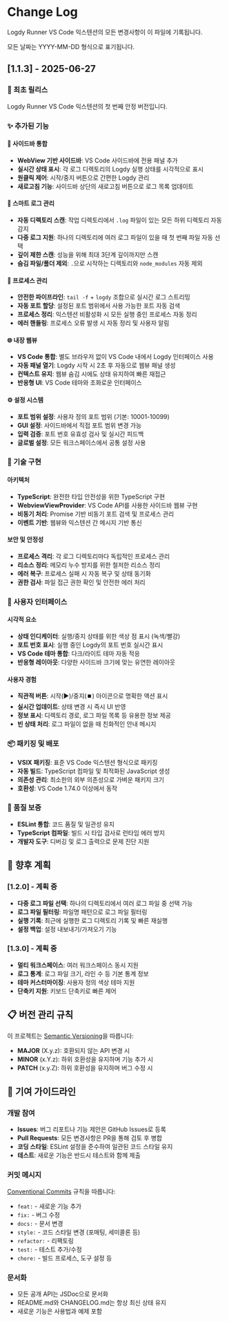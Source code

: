 # Change Log

Logdy Runner VS Code 익스텐션의 모든 변경사항이 이 파일에 기록됩니다.

모든 날짜는 YYYY-MM-DD 형식으로 표기됩니다.

## [1.1.3] - 2025-06-27

### 🎉 최초 릴리스
Logdy Runner VS Code 익스텐션의 첫 번째 안정 버전입니다.

### ✨ 추가된 기능

#### 🎯 사이드바 통합
- **WebView 기반 사이드바**: VS Code 사이드바에 전용 패널 추가
- **실시간 상태 표시**: 각 로그 디렉토리의 Logdy 실행 상태를 시각적으로 표시
- **원클릭 제어**: 시작/중지 버튼으로 간편한 Logdy 관리
- **새로고침 기능**: 사이드바 상단의 새로고침 버튼으로 로그 목록 업데이트

#### 📁 스마트 로그 관리
- **자동 디렉토리 스캔**: 작업 디렉토리에서 `.log` 파일이 있는 모든 하위 디렉토리 자동 감지
- **다중 로그 지원**: 하나의 디렉토리에 여러 로그 파일이 있을 때 첫 번째 파일 자동 선택
- **깊이 제한 스캔**: 성능을 위해 최대 3단계 깊이까지만 스캔
- **숨김 파일/폴더 제외**: `.`으로 시작하는 디렉토리와 `node_modules` 자동 제외

#### 🚀 프로세스 관리
- **안전한 파이프라인**: `tail -f` + `logdy` 조합으로 실시간 로그 스트리밍
- **자동 포트 할당**: 설정된 포트 범위에서 사용 가능한 포트 자동 검색
- **프로세스 정리**: 익스텐션 비활성화 시 모든 실행 중인 프로세스 자동 정리
- **에러 핸들링**: 프로세스 오류 발생 시 자동 정리 및 사용자 알림

#### 🌐 내장 웹뷰
- **VS Code 통합**: 별도 브라우저 없이 VS Code 내에서 Logdy 인터페이스 사용
- **자동 패널 열기**: Logdy 시작 시 2초 후 자동으로 웹뷰 패널 생성
- **컨텍스트 유지**: 웹뷰 숨김 시에도 상태 유지하여 빠른 재접근
- **반응형 UI**: VS Code 테마와 조화로운 인터페이스

#### ⚙️ 설정 시스템
- **포트 범위 설정**: 사용자 정의 포트 범위 (기본: 10001-10099)
- **GUI 설정**: 사이드바에서 직접 포트 범위 변경 가능
- **입력 검증**: 포트 번호 유효성 검사 및 실시간 피드백
- **글로벌 설정**: 모든 워크스페이스에서 공통 설정 사용

### 🔧 기술 구현

#### 아키텍처
- **TypeScript**: 완전한 타입 안전성을 위한 TypeScript 구현
- **WebviewViewProvider**: VS Code API를 사용한 사이드바 웹뷰 구현
- **비동기 처리**: Promise 기반 비동기 포트 검색 및 프로세스 관리
- **이벤트 기반**: 웹뷰와 익스텐션 간 메시지 기반 통신

#### 보안 및 안정성
- **프로세스 격리**: 각 로그 디렉토리마다 독립적인 프로세스 관리
- **리소스 정리**: 메모리 누수 방지를 위한 철저한 리소스 정리
- **에러 복구**: 프로세스 실패 시 자동 복구 및 상태 동기화
- **권한 검사**: 파일 접근 권한 확인 및 안전한 에러 처리

### 🎨 사용자 인터페이스

#### 시각적 요소
- **상태 인디케이터**: 실행/중지 상태를 위한 색상 점 표시 (녹색/빨강)
- **포트 번호 표시**: 실행 중인 Logdy의 포트 번호 실시간 표시
- **VS Code 테마 통합**: 다크/라이트 테마 자동 적응
- **반응형 레이아웃**: 다양한 사이드바 크기에 맞는 유연한 레이아웃

#### 사용자 경험
- **직관적 버튼**: 시작(▶️)/중지(⏹️) 아이콘으로 명확한 액션 표시
- **실시간 업데이트**: 상태 변경 시 즉시 UI 반영
- **정보 표시**: 디렉토리 경로, 로그 파일 목록 등 유용한 정보 제공
- **빈 상태 처리**: 로그 파일이 없을 때 친화적인 안내 메시지

### 📦 패키징 및 배포
- **VSIX 패키징**: 표준 VS Code 익스텐션 형식으로 패키징
- **자동 빌드**: TypeScript 컴파일 및 최적화된 JavaScript 생성
- **의존성 관리**: 최소한의 외부 의존성으로 가벼운 패키지 크기
- **호환성**: VS Code 1.74.0 이상에서 동작

### 🧪 품질 보증
- **ESLint 통합**: 코드 품질 및 일관성 유지
- **TypeScript 컴파일**: 빌드 시 타입 검사로 런타임 에러 방지
- **개발자 도구**: 디버깅 및 로그 출력으로 문제 진단 지원

## 🔮 향후 계획

### [1.2.0] - 계획 중
- **다중 로그 파일 선택**: 하나의 디렉토리에서 여러 로그 파일 중 선택 가능
- **로그 파일 필터링**: 파일명 패턴으로 로그 파일 필터링
- **실행 기록**: 최근에 실행한 로그 디렉토리 기록 및 빠른 재실행
- **설정 백업**: 설정 내보내기/가져오기 기능

### [1.3.0] - 계획 중
- **멀티 워크스페이스**: 여러 워크스페이스 동시 지원
- **로그 통계**: 로그 파일 크기, 라인 수 등 기본 통계 정보
- **테마 커스터마이징**: 사용자 정의 색상 테마 지원
- **단축키 지원**: 키보드 단축키로 빠른 제어

## 📋 버전 관리 규칙

이 프로젝트는 [Semantic Versioning](https://semver.org/lang/ko/)을 따릅니다:

- **MAJOR** (X.y.z): 호환되지 않는 API 변경 시
- **MINOR** (x.Y.z): 하위 호환성을 유지하며 기능 추가 시  
- **PATCH** (x.y.Z): 하위 호환성을 유지하며 버그 수정 시

## 🤝 기여 가이드라인

### 개발 참여
- **Issues**: 버그 리포트나 기능 제안은 GitHub Issues로 등록
- **Pull Requests**: 모든 변경사항은 PR을 통해 검토 후 병합
- **코딩 스타일**: ESLint 설정을 준수하여 일관된 코드 스타일 유지
- **테스트**: 새로운 기능은 반드시 테스트와 함께 제출

### 커밋 메시지
[Conventional Commits](https://www.conventionalcommits.org/) 규칙을 따릅니다:
- `feat:` - 새로운 기능 추가
- `fix:` - 버그 수정  
- `docs:` - 문서 변경
- `style:` - 코드 스타일 변경 (포매팅, 세미콜론 등)
- `refactor:` - 리팩토링
- `test:` - 테스트 추가/수정
- `chore:` - 빌드 프로세스, 도구 설정 등

### 문서화
- 모든 공개 API는 JSDoc으로 문서화
- README.md와 CHANGELOG.md는 항상 최신 상태 유지
- 새로운 기능은 사용법과 예제 포함